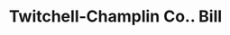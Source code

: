 ---
doi: 10.7916/D89G6ZT8
date_other: '1916'
date_other_textual: '1916'
form: printed ephemera
genre:
- Invoices
name:
- Twitchell-Champlin Co.
object_in_context_url: https://biggert.cul.columbia.edu/items/view/ave_biggert_00592
subject_hierarchical_geographic:
- Portland, Maine, United States
subject_name:
- Twitchell-Champlin Co.
title: Twitchell-Champlin Co.. Bill
sort_title: Twitchell-Champlin Co.. Bill
call_number: ave_biggert_00592
coordinates:
- 43.666666666666664,-70.26666666666667
pid: ave_biggert_00592
identifiers: ave_biggert_00592
permalink: /biggert/ave_biggert_00592/
layout: iiif-image-page
---